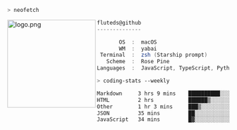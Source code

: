 ```zsh
> neofetch
```

<!--img align="left" src="https://github.com/fluteds.png" alt="logo.png" width="200"/>-->
<img align="left" src="https://external-content.duckduckgo.com/iu/?u=https%3A%2F%2F78.media.tumblr.com%2F975fca5f82161b190efdcaa05ffbd4ec%2Ftumblr_p6q6m9TJF01x3p3jmo1_500.png&f=1&nofb=1" alt="logo.png" width="200"/>

```csharp
fluteds@github
--------------

       OS  :  macOS
       WM  :  yabai
 Terminal  :  zsh (Starship prompt)  
   Scheme  :  Rose Pine  
Languages  :  JavaScript, TypeScript, Python, HTML, CSS  

```

```zsh
> coding-stats --weekly
```

<!--START_SECTION:waka-->

```txt
Markdown     3 hrs 9 mins    ██████████░░░░░░░░░░░░░░░   39.45 %
HTML         2 hrs           ██████▒░░░░░░░░░░░░░░░░░░   25.01 %
Other        1 hr 3 mins     ███▒░░░░░░░░░░░░░░░░░░░░░   13.23 %
JSON         35 mins         ██░░░░░░░░░░░░░░░░░░░░░░░   07.45 %
JavaScript   34 mins         █▓░░░░░░░░░░░░░░░░░░░░░░░   07.24 %
```

<!--END_SECTION:waka-->
